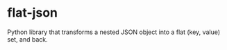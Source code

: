 # flat-json
Python library that transforms a nested JSON object into a flat (key, value) set, and back.
